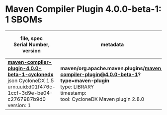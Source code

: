 Maven Compiler Plugin 4.0.0-beta-1: 1 SBOMs
=======

| file, spec<br>Serial Number, version| metadata | components<br>by type<br>- libs purl types |
| ----------------------------------- | -------- | ------------------------------------------ |
| **[maven-compiler-plugin-4.0.0-beta-1-cyclonedx](maven/org.apache.maven.plugins/maven-compiler-plugin/4.0.0-beta-1/maven-compiler-plugin-4.0.0-beta-1-cyclonedx.json)**<br>json CycloneDX 1.5<br>urn:uuid:d01f476c-1ccf-3d9e-be04-c2767987b9d0<br>version: 1 | **maven/org.apache.maven.plugins/maven-compiler-plugin@4.0.0-beta-1?type=maven-plugin**<br>type: LIBRARY<br>timestamp: <br>tool: CycloneDX Maven plugin 2.8.0 | 28<br>`library`: 28 <br>- `maven`: 28  |
